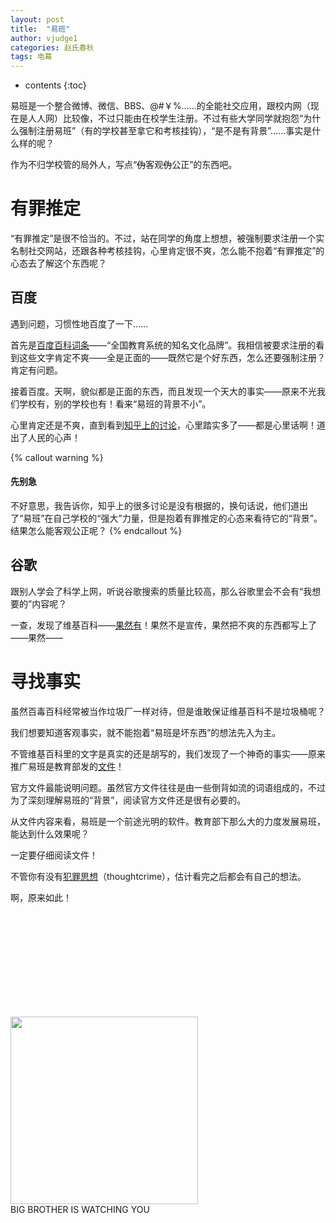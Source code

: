 ```yaml
---
layout: post
title:  "易班"
author: vjudge1
categories: 赵氏春秋
tags: 电幕
---
```

* contents
{:toc}

易班是一个整合微博、微信、BBS、@#￥%……的全能社交应用，跟校内网（现在是人人网）比较像，不过只能由在校学生注册。不过有些大学同学就抱怨“为什么强制注册易班”（有的学校甚至拿它和考核挂钩），“是不是有背景”……事实是什么样的呢？

作为不归学校管的局外人，写点“<s>伪</s>客观<s>伪</s>公正”的东西吧。




# 有罪推定

“有罪推定”是很不恰当的。不过，站在同学的角度上想想，被强制要求注册一个实名制社交网站，还跟各种考核挂钩，心里肯定很不爽，怎么能不抱着“有罪推定”的心态去了解这个东西呢？

## 百度

遇到问题，习惯性地百度了一下……

首先是[百度百科词条](http://baike.baidu.com/view/4320108.htm)——“全国教育系统的知名文化品牌”。我相信被要求注册的看到这些文字肯定不爽——全是正面的——既然它是个好东西，怎么还要强制注册？肯定有问题。

接着百度。天啊，貌似都是正面的东西，而且发现一个天大的事实——原来不光我们学校有，别的学校也有！看来“易班的背景不小”。

心里肯定还是不爽，直到看到[知乎上的讨论](https://www.zhihu.com/topic/19828760/newest)，心里踏实多了——都是心里话啊！道出了人民的心声！

{% callout warning %}
#### 先别急

不好意思，我告诉你，知乎上的很多讨论是没有根据的，换句话说，他们道出了“易班”在自己学校的“强大”力量，但是抱着有罪推定的心态来看待它的“背景”。结果怎么能客观公正呢？
{% endcallout %}

## 谷歌

跟别人学会了科学上网，听说谷歌搜索的质量比较高，那么谷歌里会不会有“我想要的”内容呢？

一查，发现了维基百科——[果然有](https://zh.wikipedia.org/wiki/%E6%98%93%E7%8F%AD)！果然不是宣传，果然把不爽的东西都写上了——果然——

# 寻找事实

虽然百毒百科经常被当作垃圾厂一样对待，但是谁敢保证维基百科不是垃圾桶呢？

我们想要知道客观事实，就不能抱着“易班是坏东西”的想法先入为主。

不管维基百科里的文字是真实的还是胡写的，我们发现了一个神奇的事实——原来推广易班是教育部发的[文件](http://www.moe.edu.cn/publicfiles/business/htmlfiles/moe/moe_1779/201502/183854.html)！

官方文件最能说明问题。虽然官方文件往往是由一些倒背如流的词语组成的，不过为了深刻理解易班的“背景”，阅读官方文件还是很有必要的。

从文件内容来看，易班是一个前途光明的软件。教育部下那么大的力度发展易班，能达到什么效果呢？

一定要仔细阅读文件！

不管你有没有[犯罪思想](https://zh.wikipedia.org/wiki/%E7%8A%AF%E7%BD%AA%E6%80%9D%E6%83%B3)（thoughtcrime），估计看完之后都会有自己的想法。

啊，原来如此！

<br><br><br><br><br><br><br><br><br>

<div class="text-center">
<img src="{{site.baseurl}}/img/telescreen.jpg" style="width:300px;"><br>
BIG BROTHER IS WATCHING YOU
</div>
